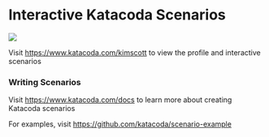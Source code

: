 # Interactive Katacoda Scenarios

[![](http://shields.katacoda.com/katacoda/kimscott/count.svg)](https://www.katacoda.com/kimscott "Get your profile on Katacoda.com")

Visit https://www.katacoda.com/kimscott to view the profile and interactive scenarios

### Writing Scenarios
Visit https://www.katacoda.com/docs to learn more about creating Katacoda scenarios

For examples, visit https://github.com/katacoda/scenario-example
